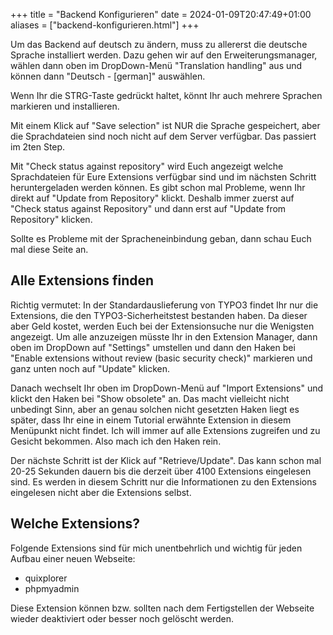 +++
title = "Backend Konfigurieren"
date = 2024-01-09T20:47:49+01:00
aliases = ["backend-konfigurieren.html"]
+++

Um das Backend auf deutsch zu ändern, muss zu allererst die deutsche Sprache installiert werden. Dazu gehen wir auf den Erweiterungsmanager, wählen dann oben im DropDown-Menü "Translation handling" aus und können dann "Deutsch - [german]" auswählen.

Wenn Ihr die STRG-Taste gedrückt haltet, könnt Ihr auch mehrere Sprachen markieren und installieren.

Mit einem Klick auf "Save selection" ist NUR die Sprache gespeichert, aber die Sprachdateien sind noch nicht auf dem Server verfügbar. Das passiert im 2ten Step.

Mit "Check status against repository" wird Euch angezeigt welche Sprachdateien für Eure Extensions verfügbar sind und im nächsten Schritt heruntergeladen werden können. Es gibt schon mal Probleme, wenn Ihr direkt auf "Update from Repository" klickt. Deshalb immer zuerst auf "Check status against Repository" und dann erst auf "Update from Repository" klicken.

Sollte es Probleme mit der Spracheneinbindung geban, dann schau Euch mal diese Seite an.

## Alle Extensions finden

Richtig vermutet: In der Standardauslieferung von TYPO3 findet Ihr nur die Extensions, die den TYPO3-Sicherheitstest bestanden haben. Da dieser aber Geld kostet, werden Euch bei der Extensionsuche nur die Wenigsten angezeigt. Um alle anzuzeigen müsste Ihr in den Extension Manager, dann oben im DropDown auf "Settings" umstellen und dann den Haken bei "Enable extensions without review (basic security check)" markieren und ganz unten noch auf "Update" klicken.

Danach wechselt Ihr oben im DropDown-Menü auf "Import Extensions" und klickt den Haken bei "Show obsolete" an. Das macht vielleicht nicht unbedingt Sinn, aber an genau solchen nicht gesetzten Haken liegt es später, dass Ihr eine in einem Tutorial erwähnte Extension in diesem Menüpunkt nicht findet. Ich will immer auf alle Extensions zugreifen und zu Gesicht bekommen. Also mach ich den Haken rein.

Der nächste Schritt ist der Klick auf "Retrieve/Update". Das kann schon mal 20-25 Sekunden dauern bis die derzeit über 4100 Extensions eingelesen sind. Es werden in diesem Schritt nur die Informationen zu den Extensions eingelesen nicht aber die Extensions selbst.

## Welche Extensions?

Folgende Extensions sind für mich unentbehrlich und wichtig für jeden Aufbau einer neuen Webseite:

- quixplorer
- phpmyadmin

Diese Extension können bzw. sollten nach dem Fertigstellen der Webseite wieder deaktiviert oder besser noch gelöscht werden.
